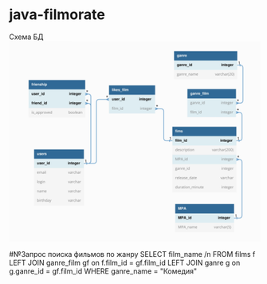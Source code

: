 # java-filmorate
Схема БД
![Схема БД](src/main/resources/filmorate_DB.jpg)

#№Запрос поиска фильмов по жанру
SELECT film_name /n
FROM films f
LEFT JOIN ganre_film gf on f.film_id = gf.film_id 
LEFT JOIN ganre g on g.ganre_id = gf.film_id 
WHERE ganre_name = "Комедия"



